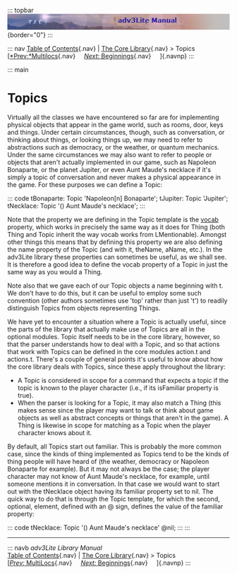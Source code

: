 ::: topbar
![](topbar.jpg){border="0"}
:::

::: nav
[Table of Contents](toc.htm){.nav} \| [The Core Library](core.htm){.nav}
\> Topics\
[[*Prev:*Multilocs](multiloc.htm){.nav}     [*Next:*
Beginnings](beginning.htm){.nav}     ]{.navnp}
:::

::: main
# Topics

Virtually all the classes we have encountered so far are for
implementing physical objects that appear in the game world, such as
rooms, door, keys and things. Under certain circumstances, though, such
as conversation, or thinking about things, or looking things up, we may
need to refer to abstractions such as democracy, or the weather, or
quantum mechanics. Under the same circumstances we may also want to
refer to people or objects that aren\'t actually implemented in our
game, such as Napoleon Bonaparte, or the planet Jupiter, or even Aunt
Maude\'s necklace if it\'s simply a topic of conversation and never
makes a physical appearance in the game. For these purposes we can
define a Topic:

::: code
    tBonaparte: Topic 'Napoleon[n] Bonaparte';
    tJupiter: Topic 'Jupiter';
    tNecklace: Topic '() Aunt Maude\'s necklace';
:::

Note that the property we are defining in the Topic template is the
[vocab](thing.htm#vocab) property, which works in precisely the same way
as it does for Thing (both Thing and Topic inherit the way vocab works
from LMentionable). Amongst other things this means that by defining
this property we are also defining the name property of the Topic (and
with it, theName, aName, etc.). In the adv3Lite library these properties
can sometimes be useful, as we shall see. It is therefore a good idea to
define the vocab property of a Topic in just the same way as you would a
Thing.

Note also that we gave each of our Topic objects a name beginning with
t. We don\'t have to do this, but it can be useful to employ some such
convention (other authors sometimes use \'top\' rather than just \'t\')
to readily distinguish Topics from objects representing Things.

We have yet to encounter a situation where a Topic is actually useful,
since the parts of the library that actually make use of Topics are all
in the optional modules. Topic itself needs to be in the core library,
however, so that the parser understands how to deal with a Topic, and so
that actions that work with Topics can be defined in the core modules
action.t and actions.t. There\'s a couple of general points it\'s useful
to know about how the core library deals with Topics, since these apply
throughout the library:

-   A Topic is considered in scope for a command that expects a topic if
    the topic is known to the player character (i.e., if its isFamiliar
    property is true).
-   When the parser is looking for a Topic, it may also match a Thing
    (this makes sense since the player may want to talk or think about
    game objects as well as abstract concepts or things that aren\'t in
    the game). A Thing is likewise in scope for matching as a Topic when
    the player character knows about it.

By default, all Topics start out familiar. This is probably the more
common case, since the kinds of thing implemented as Topics tend to be
the kinds of thing people will have heard of (the weather, democracy or
Napoleon Bonaparte for example). But it may not always be the case; the
player character may not know of Aunt Maude\'s necklace, for example,
until someone mentions it in conversation. In that case we would want to
start out with the tNecklace object having its familiar property set to
nil. The quick way to do that is through the Topic template, for which
the second, optional, element, defined with an @ sign, defines the value
of the familiar property:

::: code
    tNecklace: Topic '() Aunt Maude\'s necklace' @nil;
:::
:::

------------------------------------------------------------------------

::: navb
*adv3Lite Library Manual*\
[Table of Contents](toc.htm){.nav} \| [The Core Library](core.htm){.nav}
\> Topics\
[[*Prev:* MultiLocs](multiloc.htm){.nav}     [*Next:*
Beginnings](beginning.htm){.nav}     ]{.navnp}
:::
